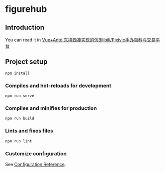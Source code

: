 # figurehub

## Introduction

You can read it in [Vue+Antd 东拼西凑实现的仿Bilibili/Pixivic手办百科与交易平台](https://zhuanlan.zhihu.com/p/336716239)

## Project setup
```
npm install
```

### Compiles and hot-reloads for development
```
npm run serve
```

### Compiles and minifies for production
```
npm run build
```

### Lints and fixes files
```
npm run lint
```

### Customize configuration
See [Configuration Reference](https://cli.vuejs.org/config/).